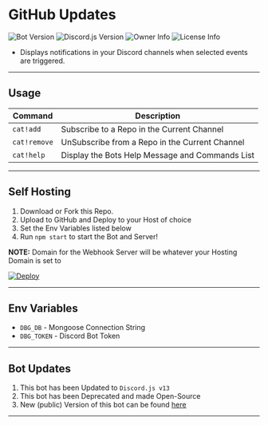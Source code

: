 # GitHub Updates
![Bot Version](https://img.shields.io/github/package-json/v/TheRealToxicDev/GitHub-Updates-Bot?style=flat-square&logo=github&label=Version&color=%2334D058) ![Discord.js Version](https://img.shields.io/badge/Discord.js-v13.3.1-%2334d058?style=flat-square&logo=npm&logoColor=fff) ![Owner Info](https://img.shields.io/badge/Owner-TheRealToxicDev-%2334d058?style=flat-square&logo=codepen&logoColor=fff) ![License Info](https://img.shields.io/badge/License-MIT-%2334d058?style=flat-square&logo=info&logoColor=fff)

- Displays notifications in your Discord channels when selected events are triggered.

---

## Usage

Command | Description
--------|------------
`cat!add` | Subscribe to a Repo in the Current Channel
`cat!remove` | UnSubscribe from a Repo in the Current Channel
`cat!help` | Display the Bots Help Message and Commands List

---

## Self Hosting
1. Download or Fork this Repo.
2. Upload to GitHub and Deploy to your Host of choice
3. Set the Env Variables listed below
4. Run `npm start` to start the Bot and Server!

**NOTE:** Domain for the Webhook Server will be whatever your Hosting Domain is set to

<a href="https://heroku.com/deploy?template=https://github.com/TheRealToxicDev/GitHub-Updates-Bot">
  <img src="https://www.herokucdn.com/deploy/button.svg" alt="Deploy">
</a>

--- 

## Env Variables
- `DBG_DB` - Mongoose Connection String
- `DBG_TOKEN` - Discord Bot Token

---

## Bot Updates
1. This bot has been Updated to `Discord.js v13`
2. This bot has been Deprecated and made Open-Source
3. New (public) Version of this bot can be found [here](https://github.dbots.site/invite)

---


